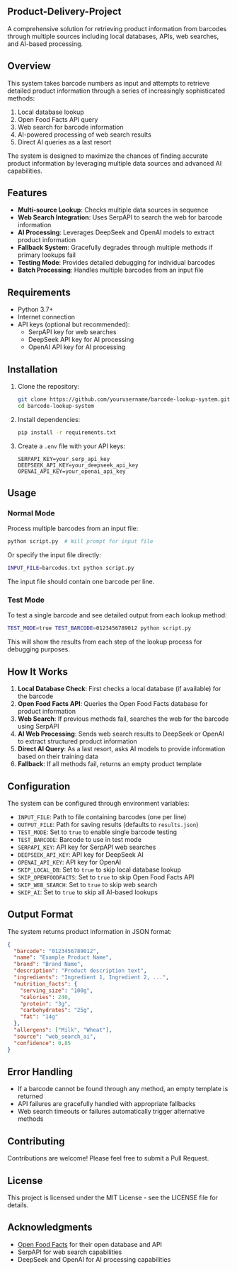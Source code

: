 ## Product-Delivery-Project

A comprehensive solution for retrieving product information from barcodes through multiple sources including local databases, APIs, web searches, and AI-based processing.

## Overview

This system takes barcode numbers as input and attempts to retrieve detailed product information through a series of increasingly sophisticated methods:

1. Local database lookup
2. Open Food Facts API query
3. Web search for barcode information
4. AI-powered processing of web search results
5. Direct AI queries as a last resort

The system is designed to maximize the chances of finding accurate product information by leveraging multiple data sources and advanced AI capabilities.

## Features

- **Multi-source Lookup**: Checks multiple data sources in sequence
- **Web Search Integration**: Uses SerpAPI to search the web for barcode information
- **AI Processing**: Leverages DeepSeek and OpenAI models to extract product information
- **Fallback System**: Gracefully degrades through multiple methods if primary lookups fail
- **Testing Mode**: Provides detailed debugging for individual barcodes
- **Batch Processing**: Handles multiple barcodes from an input file

## Requirements

- Python 3.7+
- Internet connection
- API keys (optional but recommended):
  - SerpAPI key for web searches
  - DeepSeek API key for AI processing
  - OpenAI API key for AI processing

## Installation

1. Clone the repository:
   ```bash
   git clone https://github.com/yourusername/barcode-lookup-system.git
   cd barcode-lookup-system
   ```

2. Install dependencies:
   ```bash
   pip install -r requirements.txt
   ```

3. Create a `.env` file with your API keys:
   ```
   SERPAPI_KEY=your_serp_api_key
   DEEPSEEK_API_KEY=your_deepseek_api_key
   OPENAI_API_KEY=your_openai_api_key
   ```

## Usage

### Normal Mode

Process multiple barcodes from an input file:

```bash
python script.py  # Will prompt for input file
```

Or specify the input file directly:

```bash
INPUT_FILE=barcodes.txt python script.py
```

The input file should contain one barcode per line.

### Test Mode

To test a single barcode and see detailed output from each lookup method:

```bash
TEST_MODE=true TEST_BARCODE=0123456789012 python script.py
```

This will show the results from each step of the lookup process for debugging purposes.

## How It Works

1. **Local Database Check**: First checks a local database (if available) for the barcode
2. **Open Food Facts API**: Queries the Open Food Facts database for product information
3. **Web Search**: If previous methods fail, searches the web for the barcode using SerpAPI
4. **AI Web Processing**: Sends web search results to DeepSeek or OpenAI to extract structured product information
5. **Direct AI Query**: As a last resort, asks AI models to provide information based on their training data
6. **Fallback**: If all methods fail, returns an empty product template

## Configuration

The system can be configured through environment variables:

- `INPUT_FILE`: Path to file containing barcodes (one per line)
- `OUTPUT_FILE`: Path for saving results (defaults to `results.json`)
- `TEST_MODE`: Set to `true` to enable single barcode testing
- `TEST_BARCODE`: Barcode to use in test mode
- `SERPAPI_KEY`: API key for SerpAPI web searches
- `DEEPSEEK_API_KEY`: API key for DeepSeek AI
- `OPENAI_API_KEY`: API key for OpenAI
- `SKIP_LOCAL_DB`: Set to `true` to skip local database lookup
- `SKIP_OPENFOODFACTS`: Set to `true` to skip Open Food Facts API
- `SKIP_WEB_SEARCH`: Set to `true` to skip web search
- `SKIP_AI`: Set to `true` to skip all AI-based lookups

## Output Format

The system returns product information in JSON format:

```json
{
  "barcode": "0123456789012",
  "name": "Example Product Name",
  "brand": "Brand Name",
  "description": "Product description text",
  "ingredients": "Ingredient 1, Ingredient 2, ...",
  "nutrition_facts": {
    "serving_size": "100g",
    "calories": 240,
    "protein": "3g",
    "carbohydrates": "25g",
    "fat": "14g"
  },
  "allergens": ["Milk", "Wheat"],
  "source": "web_search_ai",
  "confidence": 0.85
}
```

## Error Handling

- If a barcode cannot be found through any method, an empty template is returned
- API failures are gracefully handled with appropriate fallbacks
- Web search timeouts or failures automatically trigger alternative methods

## Contributing

Contributions are welcome! Please feel free to submit a Pull Request.

## License

This project is licensed under the MIT License - see the LICENSE file for details.

## Acknowledgments

- [Open Food Facts](https://world.openfoodfacts.org/) for their open database and API
- SerpAPI for web search capabilities
- DeepSeek and OpenAI for AI processing capabilities